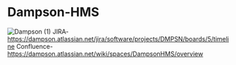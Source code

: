# Dampson-HMS
![Dampson (1)](https://github.com/saif580/Dampson-HMS/assets/29210607/28549df2-f72b-47c0-b1cb-a89ba5e7404a)
JIRA-https://dampson.atlassian.net/jira/software/projects/DMPSN/boards/5/timeline
Confluence-https://dampson.atlassian.net/wiki/spaces/DampsonHMS/overview
